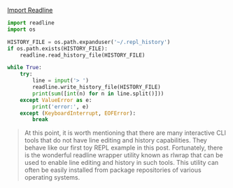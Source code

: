[Import Readline](https://susam.net/blog/import-readline.html)

```python
import readline
import os

HISTORY_FILE = os.path.expanduser('~/.repl_history')
if os.path.exists(HISTORY_FILE):
    readline.read_history_file(HISTORY_FILE)

while True:
    try:
        line = input('> ')
        readline.write_history_file(HISTORY_FILE)
        print(sum([int(n) for n in line.split()]))
    except ValueError as e:
        print('error:', e)
    except (KeyboardInterrupt, EOFError):
        break
```

> At this point, it is worth mentioning that there are many interactive CLI tools that do not have line editing and history capabilities. They behave like our first toy REPL example in this post. Fortunately, there is the wonderful readline wrapper utility known as rlwrap that can be used to enable line editing and history in such tools. This utility can often be easily installed from package repositories of various operating systems.
